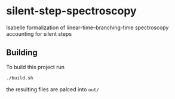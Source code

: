 # silent-step-spectroscopy

Isabelle formalization of linear-time–branching-time spectroscopy accounting for silent steps 

## Building

To build this project run

```bash
./build.sh
```

the resulting files are palced into `out/`